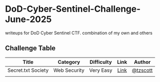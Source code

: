 # DoD-Cyber-Sentinel-Challenge-June-2025
writeups for DoD Cyber Sentinel CTF. combination of my own and others
## Challenge Table
| Title | Category | Difficulty | Link | Author |
| :---: | :---: | :---: | :---: | :---: |
| Secret.txt Society | Web Security | Very Easy | [Link](https://github.com/t-z-scott/DoD-Cyber-Sentinel-Challenge-June-2025/blob/main/Web%20Security/Secret.txt-Society.md) | [@tzscott](https://github.com/t-z-scott)
|  |  |  |  |  |
